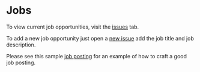 # Jobs

To view current job opportunities, visit the [issues](https://github.com/thoughtworks-jumpstart/jobs/issues) tab.

To add a new job opportunity just open a [new issue](https://github.com/thoughtworks-jumpstart/jobs/issues/new) add the job title and job description.

Please see this sample [job posting](https://github.com/thoughtworks-jumpstart/jobs/issues/1) for an example of how to craft a good job posting. 
